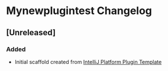 <!-- Keep a Changelog guide -> https://keepachangelog.com -->

# Mynewplugintest Changelog

## [Unreleased]
### Added
- Initial scaffold created from [IntelliJ Platform Plugin Template](https://github.com/JetBrains/intellij-platform-plugin-template)
